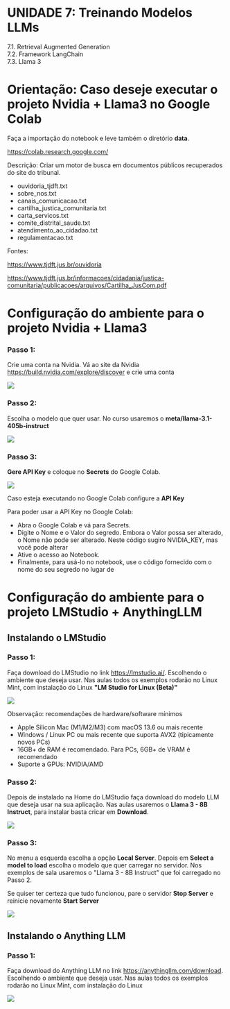 # **UNIDADE 7: Treinando Modelos LLMs**

7.1. Retrieval Augmented Generation  
7.2. Framework LangChain  
7.3. Llama 3  


# Orientação: Caso deseje executar o projeto Nvidia + Llama3 no Google Colab

Faça a importação do notebook e leve também o diretório **data**.

https://colab.research.google.com/

Descrição: Criar um motor de busca em documentos públicos recuperados do site do tribunal.

*  ouvidoria_tjdft.txt
*  sobre_nos.txt
*  canais_comunicacao.txt
*  cartilha_justica_comunitaria.txt
*  carta_servicos.txt
*  comite_distrital_saude.txt
*  atendimento_ao_cidadao.txt
*  regulamentacao.txt

Fontes:

https://www.tjdft.jus.br/ouvidoria

https://www.tjdft.jus.br/informacoes/cidadania/justica-comunitaria/publicacoes/arquivos/Cartilha_JusCom.pdf

# Configuração do ambiente para o projeto Nvidia + Llama3

### Passo 1:

Crie uma conta na Nvidia. Vá ao site da Nvidia https://build.nvidia.com/explore/discover e crie uma conta

![](images/fig32.png)

### Passo 2:

Escolha o modelo que quer usar. No curso usaremos o **meta/llama-3.1-405b-instruct**

![](images/fig34.png)

### Passo 3:

**Gere API Key** e coloque no **Secrets** do Google Colab.

![](images/fig33.png)

Caso esteja executando no Google Colab configure a  **API Key**

Para poder usar a API Key no Google Colab:

*  Abra o Google Colab e vá para Secrets.
*  Digite o Nome e o Valor do segredo. Embora o Valor possa ser alterado, o Nome não pode ser alterado. Neste código sugiro NVIDIA_KEY, mas você pode alterar
*  Ative o acesso ao Notebook.
*  Finalmente, para usá-lo no notebook, use o código fornecido com o nome do seu segredo no lugar de <secretName>


# Configuração do ambiente para o projeto LMStudio + AnythingLLM

## Instalando o LMStudio

### Passo 1: 

Faça download do LMStudio no link https://lmstudio.ai/. Escolhendo o ambiente que deseja usar. Nas aulas todos os exemplos rodarão no Linux Mint, com instalação do Linux **"LM Studio for Linux (Beta)"**

![](images/fig01.png)

Observação: recomendações de hardware/software mínimos

*  Apple Silicon Mac (M1/M2/M3) com macOS 13.6 ou mais recente
*  Windows / Linux PC ou mais recente que suporta AVX2 (tipicamente novos PCs)
*  16GB+ de RAM é recomendado. Para PCs, 6GB+ de VRAM é recomendado
*  Suporte a GPUs:  NVIDIA/AMD

### Passo 2: 

Depois de instalado na Home do LMStudio faça download do modelo LLM que deseja usar na sua aplicação. Nas aulas usaremos o **Llama 3 - 8B Instruct**, para instalar basta cricar em **Download**.

![](images/fig02.png)

### Passo 3: 

No menu a esquerda escolha a opção **Local Server**. Depois em **Select a model to load** escolha o modelo que quer carregar no servidor. Nos exemplos de sala usaremos o "Llama 3 - 8B Instruct" que foi carregado no Passo 2.

Se quiser ter certeza que tudo funcionou, pare o servidor **Stop Server** e reinicie novamente **Start Server**

![](images/fig03.png)

## Instalando o Anything LLM

### Passo 1: 

Faça download do Anything LLM no link https://anythingllm.com/download. Escolhendo o ambiente que deseja usar. Nas aulas todos os exemplos rodarão no Linux Mint, com instalação do Linux 

![](images/fig04.png)





